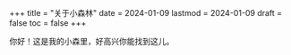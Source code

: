 +++ title = "关于小森林" date = 2024-01-09 lastmod = 2024-01-09 draft = false toc = false +++


你好！这是我的小森里，好高兴你能找到这儿。